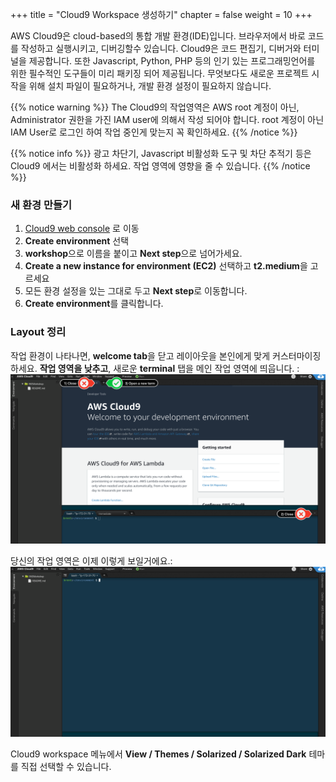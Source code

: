 +++
title = "Cloud9 Workspace 생성하기"
chapter = false
weight = 10
+++

AWS Cloud9은 cloud-based의 통합 개발 환경(IDE)입니다. 브라우저에서 바로 코드를 작성하고 실행시키고, 디버깅할수 있습니다. 
Cloud9은 코드 편집기, 디버거와 터미널을 제공합니다. 또한 Javascript, Python, PHP 등의 인기 있는 프로그래밍언어를 위한 필수적인 도구들이 미리 패키징 되어 제공됩니다. 무엇보다도 새로운 프로젝트 시작을 위해 설치 파일이 필요하거나, 개발 환경 설정이 필요하지 않습니다.


{{% notice warning %}}
The Cloud9의 작업영역은 AWS root 계정이 아닌, Administrator 권한을 가진 IAM user에 의해서 작성 되어야 합니다. root 계정이 아닌 IAM User로 로그인 하여 작업 중인게 맞는지 꼭 확인하세요.
{{% /notice %}}

{{% notice info %}}
광고 차단기, Javascript 비활성화 도구 및 차단 추적기 등은 Cloud9 에서는 비활성화 하세요. 작업 영역에 영향을 줄 수 있습니다.
{{% /notice %}}

### 새 환경 만들기

1. [Cloud9 web console](https://us-east-1.console.aws.amazon.com/cloud9/home?region=us-east-1) 로 이동
1. **Create environment** 선택
1. **workshop**으로 이름을 붙이고 **Next step**으로 넘어가세요.
1. **Create a new instance for environment (EC2)** 선택하고 **t2.medium**을 고르세요
2. 모든 환경 설정을 있는 그대로 두고 **Next step**로 이동합니다.
3. **Create environment**를 클릭합니다.

### Layout 정리

작업 환경이 나타나면, **welcome tab**을 닫고 레이아웃을 본인에게 맞게 커스터마이징 하세요. **작업 영역을 낮추고**, 새로운 **terminal** 탭을 메인 작업 영역에 띄웁니다.  :
![c9before](/images/c9before.png)

당신의 작업 영역은 이제 이렇게 보일거에요.:
![c9after](/images/c9after.png)

Cloud9 workspace 메뉴에서 **View / Themes / Solarized / Solarized Dark** 테마를 직접 선택할 수 있습니다.
